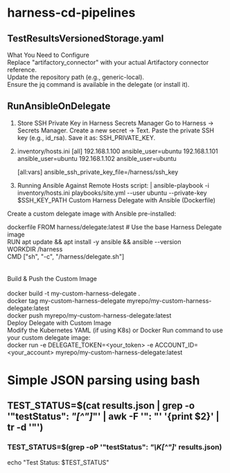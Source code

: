 # harness-cd-pipelines
## TestResultsVersionedStorage.yaml
   What You Need to Configure<BR>
Replace "artifactory_connector" with your actual Artifactory connector reference.<BR>
Update the repository path (e.g., generic-local).<BR>
Ensure the jq command is available in the delegate (or install it).<BR>
## RunAnsibleOnDelegate
   1. Store SSH Private Key in Harness Secrets Manager
         Go to Harness → Secrets Manager.
         Create a new secret → Text.
         Paste the private SSH key (e.g., id_rsa).
         Save it as: SSH_PRIVATE_KEY.
   2. inventory/hosts.ini 
      [all]
      192.168.1.100 ansible_user=ubuntu
      192.168.1.101 ansible_user=ubuntu
      192.168.1.102 ansible_user=ubuntu
      
      [all:vars]
      ansible_ssh_private_key_file=/harness/ssh_key
  3. Running Ansible Against Remote Hosts 
  script: |
    ansible-playbook -i inventory/hosts.ini playbooks/site.yml --user ubuntu --private-key $SSH_KEY_PATH
  Custom Harness Delegate with Ansible (Dockerfile)

Create a custom delegate image with Ansible pre-installed:

   dockerfile
      FROM harness/delegate:latest  # Use the base Harness Delegate image <BR>
      RUN apt update && apt install -y ansible && ansible --version<BR>
      WORKDIR /harness<BR>
      CMD ["sh", "-c", "/harness/delegate.sh"]<BR>
    <BR><BR>
   Build & Push the Custom Image
    <BR>
 <BR>
   docker build -t my-custom-harness-delegate .<BR>
   docker tag my-custom-harness-delegate myrepo/my-custom-harness-delegate:latest<BR>
   docker push myrepo/my-custom-harness-delegate:latest<BR>
   Deploy Delegate with Custom Image<BR>
   Modify the Kubernetes YAML (if using K8s) or Docker Run command to use your custom delegate image:<BR>
   docker run -e DELEGATE_TOKEN=<your_token> -e ACCOUNT_ID=<your_account> myrepo/my-custom-harness-delegate:latest<BR>

# Simple JSON parsing using bash
## TEST_STATUS=$(cat results.json | grep -o '"testStatus": *"[^"]*"' | awk -F '": "' '{print $2}' | tr -d '"')
### TEST_STATUS=$(grep -oP '"testStatus": *"\K[^"]*' results.json)

echo "Test Status: $TEST_STATUS"


